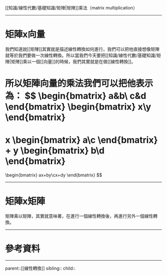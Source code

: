 [[知識/線性代數/基礎知識/矩陣|矩陣]]乘法（matrix multiplication）
- - -
# 矩陣x向量
我們知道說[[矩陣]]其實就是描述線性轉換如何進行，我們可以把他直接想像矩陣就等於我們要做一次線性轉換。所以當我們今天要把[[知識/線性代數/基礎知識/矩陣|矩陣]]乘以一個[[向量]]的時候，我們其實就是在做[[線性轉換]]。

所以矩陣向量的乘法我們可以把他表示為：
$$
\begin{bmatrix}
a&b\\
c&d
\end{bmatrix}
\begin{bmatrix}
x\\y
\end{bmatrix}
=
x
\begin{bmatrix}
a\\c
\end{bmatrix}
+
y
\begin{bmatrix}
b\\d
\end{bmatrix}
=
\begin{bmatrix}
ax+by\\cx+dy
\end{bmatrix}
$$
- - -
# 矩陣x矩陣
矩陣乘以矩陣，其實就意味著，在進行一個線性轉換後，再進行另外一個線性轉換。
- - -
# 參考資料


- - -
parent::[[線性轉換]]
sibling::
child::